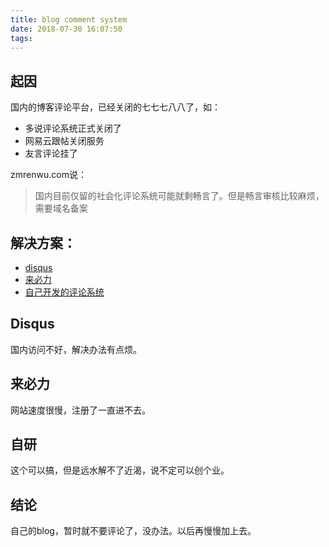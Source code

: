 ```yaml
---
title: blog comment system
date: 2018-07-30 16:07:50
tags:
---
```


## 起因
国内的博客评论平台，已经关闭的七七七八八了，如：

- 多说评论系统正式关闭了
- 网易云跟帖关闭服务
- 友言评论挂了

zmrenwu.com说：
>国内目前仅留的社会化评论系统可能就剩畅言了。但是畅言审核比较麻烦，需要域名备案



## 解决方案：
- [disqus](https://www.jianshu.com/p/9cc4cc8628c9)
- [来必力](http://www.cduyzh.com/livere/)
- [自己开发的评论系统](https://www.zmrenwu.com/post/24/)


## Disqus
国内访问不好，解决办法有点烦。

## 来必力
网站速度很慢，注册了一直进不去。

## 自研
这个可以搞，但是远水解不了近渴，说不定可以创个业。



## 结论
自己的blog，暂时就不要评论了，没办法。以后再慢慢加上去。

